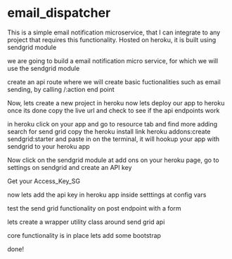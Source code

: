 # email_dispatcher
This is a simple email notification microservice, that I can integrate to any project that requires this functionality. Hosted on heroku, it is built using sendgrid module

we are going to build a email notification micro service, for which we will use the sendgrid module 

create an api route
where we will create basic fuctionalities such as email sending, by calling /:action end point

Now, lets create a new project in heroku
now lets deploy our app to heroku
once its done copy the live url and check to see if the api endpoints work

in heroku click on your app and go to resource tab and find more adding
search for send grid
copy the heroku install link
heroku addons:create sendgrid:starter
and paste in on the terminal, it will hookup your app with sendgrid to your heroku app

Now click on the sendgrid module at add ons on your heroku page, go to settings on sendgrid and create an API key

Get your Access_Key_SG

now lets add the api key in heroku app inside setttings at config vars

test the send grid functionality on post endpoint with a form

lets create a wrapper utility class around send grid api

core functionality is in place
 lets add some bootstrap

done!

